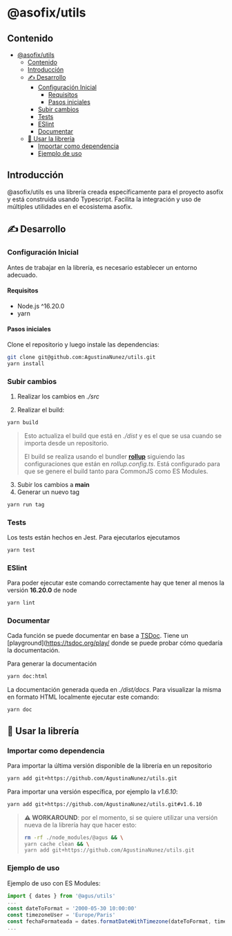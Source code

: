# @asofix/utils

## Contenido

- [@asofix/utils](#asofixutils)
  - [Contenido](#contenido)
  - [Introducción](#introducción)
  - [✍️ Desarrollo](#️-desarrollo)
    - [Configuración Inicial](#configuración-inicial)
      - [Requisitos](#requisitos)
      - [Pasos iniciales](#pasos-iniciales)
    - [Subir cambios](#subir-cambios)
    - [Tests](#tests)
    - [ESlint](#eslint)
    - [Documentar](#documentar)
  - [💅 Usar la librería](#-usar-la-librería)
    - [Importar como dependencia](#importar-como-dependencia)
    - [Ejemplo de uso](#ejemplo-de-uso)

## Introducción
@asofix/utils es una librería creada específicamente para el proyecto asofix y está construida usando Typescript. Facilita la integración y uso de múltiples utilidades en el ecosistema asofix.

## ✍️ Desarrollo
### Configuración Inicial
Antes de trabajar en la librería, es necesario establecer un entorno adecuado. 

#### Requisitos
- Node.js ^16.20.0
- yarn

#### Pasos iniciales
Clone el repositorio y luego instale las dependencias:
```bash
git clone git@github.com:AgustinaNunez/utils.git 
yarn install
```
### Subir cambios
1. Realizar los cambios en *./src*

2. Realizar el build:
```bash
yarn build
``` 
> Esto actualiza el build que está en *./dist* y es el que se usa cuando se importa desde un repositorio. 
> 
> El build se realiza usando el bundler [**rollup**](https://rollupjs.org/) siguiendo las configuraciones que están en *rollup.config.ts*. Está configurado para que se genere el build tanto para CommonJS como ES Modules.
> 

3. Subir los cambios a **main**
4. Generar un nuevo tag 
```bash
yarn run tag
```

### Tests
Los tests están hechos en Jest. Para ejecutarlos ejecutamos
```bash
yarn test
```

### ESlint
Para poder ejecutar este comando correctamente hay que tener al menos la versión **16.20.0** de node
```bash
yarn lint
```

### Documentar
Cada función se puede documentar en base a [TSDoc](https://tsdoc.org/). Tiene un [playground](https://tsdoc.org/play/ donde se puede probar cómo quedaría la documentación.

Para generar la documentación
```bash
yarn doc:html
```
La documentación generada queda en *./dist/docs*. Para visualizar la misma en formato HTML localmente ejecutar este comando:
```
yarn doc
```

## 💅 Usar la librería
### Importar como dependencia
Para importar la última versión disponible de la librería en un repositorio
```bash
yarn add git+https://github.com/AgustinaNunez/utils.git
```
Para importar una versión específica, por ejemplo la *v1.6.10*:
```bash
yarn add git+https://github.com/AgustinaNunez/utils.git#v1.6.10
```

> **⚠️ WORKAROUND**: por el momento, si se quiere utilizar una versión nueva de la librería hay que hacer esto: 
> ```bash
> rm -rf ./node_modules/@agus && \
> yarn cache clean && \
> yarn add git+https://github.com/AgustinaNunez/utils.git
> ```

### Ejemplo de uso
Ejemplo de uso con ES Modules:
```javascript
import { dates } from '@agus/utils'
...
const dateToFormat = '2000-05-30 10:00:00'
const timezoneUser = 'Europe/Paris'
const fechaFormateada = dates.formatDateWithTimezone(dateToFormat, timezoneUser)
...
```

